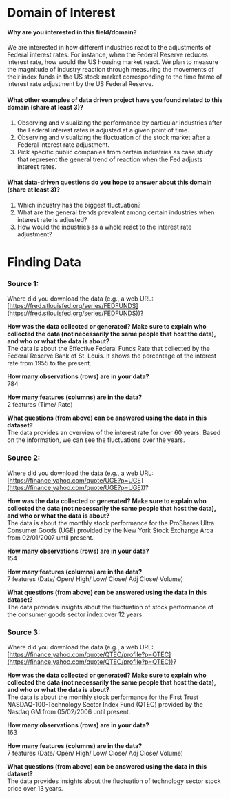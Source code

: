 # Domain of Interest

#### Why are you interested in this field/domain?
We are interested in how different industries react to the adjustments of Federal interest rates. For instance, when the Federal Reserve reduces interest rate, how would the US housing market react. We plan to measure the magnitude of industry reaction through measuring the movements of their index funds in the US stock market corresponding to the time frame of interest rate adjustment by the US Federal Reserve.

#### What other examples of data driven project have you found related to this domain (share at least 3)?
  1. Observing and visualizing the performance by particular industries after the Federal interest rates is adjusted at a given point of time.
  2. Observing and visualizing the fluctuation of the stock market after a Federal interest rate adjustment.
  3. Pick specific public companies from certain industries as case study that represent the general trend of reaction when the Fed adjusts interest rates.

#### What data-driven questions do you hope to answer about this domain (share at least 3)?
  1. Which industry has the biggest fluctuation?
  2. What are the general trends prevalent among certain industries when interest rate is adjusted?
  3. How would the industries as a whole react to the interest rate adjustment?


# Finding Data

  ### Source 1:

  Where did you download the data (e.g., a web URL: [https://fred.stlouisfed.org/series/FEDFUNDS](https://fred.stlouisfed.org/series/FEDFUNDS))?

  **How was the data collected or generated? Make sure to explain who collected the data (not necessarily the same people that host the data), and who or what the data is about?**
  <br />The data is about the Effective Federal Funds Rate that collected by the Federal Reserve Bank of St. Louis. It shows the percentage of the interest rate from 1955 to the present.

  **How many observations (rows) are in your data?**
  <br />784

  **How many features (columns) are in the data?**
  <br />2 features (Time/ Rate)

  **What questions (from above) can be answered using the data in this dataset?**
  <br />The data provides an overview of the interest rate for over 60 years. Based on the information, we can see the fluctuations over the years.


  ### Source 2:

  Where did you download the data (e.g., a web URL: [https://finance.yahoo.com/quote/UGE?p=UGE](https://finance.yahoo.com/quote/UGE?p=UGE))?

  **How was the data collected or generated? Make sure to explain who collected the data (not necessarily the same people that host the data), and who or what the data is about?**
  <br />The data is about the monthly stock performance for the ProShares Ultra Consumer Goods (UGE) provided by the New York Stock Exchange Arca from 02/01/2007 until present.

  **How many observations (rows) are in your data?**
  <br />154

  **How many features (columns) are in the data?**
  <br />7 features (Date/ Open/ High/ Low/ Close/ Adj Close/ Volume)

  **What questions (from above) can be answered using the data in this dataset?**
  <br />The data provides insights about the fluctuation of stock performance of the consumer goods sector index over 12 years.


  ### Source 3:

  Where did you download the data (e.g., a web URL: [https://finance.yahoo.com/quote/QTEC/profile?p=QTEC](https://finance.yahoo.com/quote/QTEC/profile?p=QTEC))?

  **How was the data collected or generated? Make sure to explain who collected the data (not necessarily the same people that host the data), and who or what the data is about?**
  <br />The data is about the monthly stock performance for the First Trust NASDAQ-100-Technology Sector Index Fund (QTEC) provided by the Nasdaq GM from 05/02/2006 until present.

  **How many observations (rows) are in your data?**
  <br />163

  **How many features (columns) are in the data?**
  <br />7 features (Date/ Open/ High/ Low/ Close/ Adj Close/ Volume)

  **What questions (from above) can be answered using the data in this dataset?**
  <br />The data provides insights about the fluctuation of technology sector stock price over 13 years.

